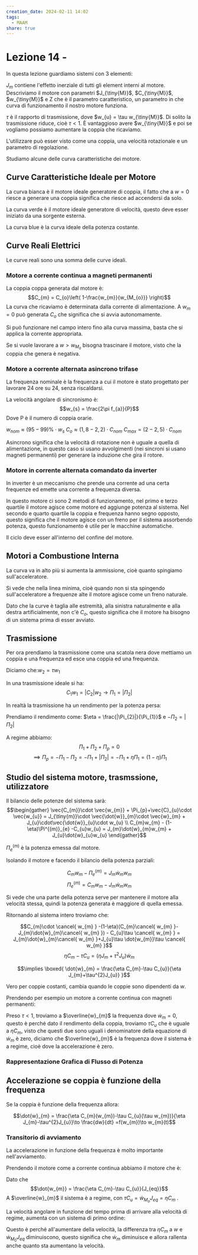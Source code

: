```yaml
---
creation_date: 2024-02-11 14:02
tags:
  - MAAM
share: true
---
```

# Lezione 14 - 

In questa lezione guardiamo sistemi con 3 elementi:

<!Diagramma sistema>

$J_{m}$ contiene l'effetto inerziale di tutti gli element interni al motore. Descriviamo il motore con parametri $J_{\tiny{M}}$, $C_{\tiny{M}}$, $w_{\tiny{M}}$ e Z che è il parametro caratteristico, un parametro in che curva di funzionamento il nostro motore funziona.

$\tau$ è il rapporto di trasmissione, dove $w_{u} = \tau w_{\tiny{M}}$. Di solito la trasmissione riduce, cioè $\tau<1$. È vantaggioso avere $w_{\tiny{M}}$ e poi se vogliamo possiamo aumentare la coppia che ricaviamo. 

L'utilizzare può esser visto come una coppia, una velocità rotazionale e un parametro di regolazione.

Studiamo alcune delle curva caratteristiche dei motore.

## Curve Caratteristiche Ideale per Motore

<!Diagramma curve caratteristiche>

La curva bianca è il motore ideale generatore di coppia, il fatto che a $w=0$ riesce a generare una coppia significa che riesce ad accendersi da solo. 

La curva verde è il motore ideale generatore di velocità, questo deve esser iniziato da una sorgente esterna.

La curva blue è la curva ideale della potenza costante.

## Curve Reali Elettrici

Le curve reali sono una somma delle curve ideali.

### Motore a corrente continua a magneti permanenti

<!Diagramma motore cc.m.p>

La coppia coppa generata dal motore è:
$$C_{m} = C_{o}\left( 1-\frac{w_{m}}{w_{M_{o}}} \right)$$
La curva che ricaviamo è determinata dalla corrente di alimentazione. A $w_{m}=0$ può generata $C_{o}$ che significa che si avvia autonomamente.

Si può funzionare nel campo intero fino alla curva massima, basta che si applica la corrente appropriata.

Se si vuole lavorare a $w>w_{M_{o}}$ bisogna trascinare il motore, visto che la coppia che genera è negativa.

### Motore a corrente alternata asincrono trifase

<!Diagramma motore c.a.a.t>

La frequenza nominale è la frequenza a cui il motore è stato progettato per lavorare 24 ore su 24, senza riscaldarsi.

La velocità angolare di sincronismo è:
$$w_{s} = \frac{2\pi f_{a}}{P}$$
Dove P è il numero di coppia orarie.

$w_{nom} \approx (95-99)\%\cdot w_{s}$
$C_{o}\approx (1,8-2,2)\cdot C_{nom}$
$C_{max} = (2-2,5)\cdot C_{nom}$

Asincrono significa che la velocità di rotazione non è uguale a quella di alimentazione, in questo caso si usano avvolgimenti (nei sincroni si usano magneti permanenti) per generare la induzione che gira il rotore.
### Motore in corrente alternata comandato da inverter

In inverter è un meccanismo che prende una corrente ad una certa frequenze ed emette una corrente a frequenza diversa.

<!Diagramma motore c.a.c.i>

In questo motore ci sono 2 metodi di funzionamento, nel primo e terzo quartile il motore agisce come motore ed aggiunge potenza al sistema. Nel secondo e quarto quartile la coppia e frequenza hanno segno opposto, questo significa che il motore agisce con un freno per il sistema assorbendo potenza, questo funzionamento è utile per le macchine automatiche.

Il ciclo deve esser all'interno del confine del motore.

## Motori a Combustione Interna

<!Diagramma motori a combustione interna>

La curva va in alto più si aumenta la ammissione, cioè quanto spingiamo sull'acceleratore.

Si vede che nella linea minima, cioè quando non si sta spingendo sull'acceleratore a frequenze alte il motore agisce come un freno naturale.

Dato che la curve è taglia alle estremità, alla sinistra naturalmente e alla destra artificialmente, non c'è $C_{o}$, questo significa che il motore ha bisogno di un sistema prima di esser avviato.

## Trasmissione

Per ora prendiamo la trasmissione come una scatola nera dove mettiamo un coppia e una frequenza ed esce una coppia ed una frequenza.

<!Diagramma trasmissione>

Diciamo che:$w_{2}=\tau w_{1}$

In una trasmissione ideale si ha:
$$C_{1}w_{1}=|C_{2}|w_{2} \to \Pi_{1} = |\Pi_{2}|$$

In realtà la trasmissione ha un rendimento per la potenza persa:
<!Diagramma trasmissione di potenza>

Prendiamo il rendimento come: $\eta = \frac{|\Pi_{2}|}{\Pi_{1}}$ e $-\Pi_{2}=|\Pi_{2}|$

A regime abbiamo:
$$\Pi_{1}+\Pi_{2}+\Pi_{p}=0$$
$$\implies \Pi_{p} = -\Pi_{1}-\Pi_{2} = -\Pi_{1}+|\Pi_{2}| = -\Pi_{1}+\eta \Pi_{1} = (1-\eta)\Pi_{1}$$

## Studio del sistema motore, trasmssione, utilizzatore

<!Diagramma sistema con motore isolato>

Il bilancio delle potenze del sistema sarà:
$$\begin{gather}
\vec{C_{m}}\cdot \vec{w_{m}} + \Pi_{p}+\vec{C}_{u}\cdot \vec{w_{u}} = J_{\tiny{m}}\cdot \vec{\dot{w}}_{m}\cdot \vec{w}_{m} + J_{u}\cdot\vec{\dot{w}}_{u}\cdot w_{u} \\
C_{m}w_{m} - (1-\eta)\Pi^{(m)}_{e} -C_{u}w_{u} = J_{m}\dot{w}_{m}w_{m} + J_{u}\dot{w}_{u}w_{u}
\end{gather}$$

$\Pi_{e}^{(m)}$ è la potenza emessa dal motore.

Isolando il motore e facendo il bilancio della potenza parziali:

<!Diagramma motore isolato>

$$C_{m}w_{m}-\Pi_{e}^{(m)} = J_{m}\dot{w}_{m}w_{m}$$
$$\Pi_{e}^{(m)} = C_{m}w_{m} - J_{m}\dot{w}_{m}w_{m}$$

Si vede che una parte della potenza serve per mantenere il motore alla velocità stessa, quindi la potenza generata è maggiore di quella emessa.

Ritornando al sistema intero troviamo che:

$$C_{m}\cdot \cancel{ w_{m} } -(1-\eta)(C_{m}\cancel{ w_{m} }-J_{m}\dot{w}_{m}\cancel{ w_{m} }) - C_{u}\tau \cancel{ w_{m} } = J_{m}\dot{w}_{m}\cancel{ w_{m} }+J_{u}\tau \dot{w_{m}}\tau \cancel{ w_{m} }$$
$$\eta C_{m}-\tau C_{u} = (\eta J_{m}+\tau^{2}J_{u})\dot{w}_{m}$$

$$\implies \boxed{ \dot{w}_{m} = \frac{\eta C_{m}-\tau C_{u}}{\eta J_{m}+\tau^{2}J_{u}} }$$

Vero per coppie costanti, cambia quando le coppie sono dipendenti da $w$. 

Prendendo per esempio un motore a corrente continua con magneti permanenti:

<!Diagramma motore preso>

Preso $\tau<1$, troviamo a $\overline{w}_{m}$ la frequenza dove $\dot{w}_{m}=0$, questo è perché dato il rendimento della coppia, troviamo $\tau C_{u}$ che è uguale a $\eta C_{m}$, visto che questi due sono uguali i denominatore della equazione di $\dot{w}_{m}$ è zero, diciamo che $\overline{w}_{m}$ è la frequenza dove il sistema è a regime, cioè dove la accelerazione è zero.


### Rappresentazione Grafica di Flusso di Potenza

<!Diagramma rappresentazione grafica di flusso di potenza>

## Accelerazione se coppia è funzione della frequenza

Se la coppia è funzione della frequenza allora:

$$\dot{w}_{m} = \frac{\eta C_{m}(w_{m})-\tau C_{u}(\tau w_{m})}{\eta J_{m}-\tau^{2}J_{u}}\to \frac{dw}{dt} =f(w_{m})\to w_{m}(t)$$

### Transitorio di avviamento

La accelerazione in funzione della frequenza è molto importante nell'avviamento.

Prendendo il motore come a corrente continua abbiamo il motore che è:

<!Diagramma motore continua per avviamento>

Dato che $$\dot{w_{m}} = \frac{\eta C_{m}-\tau C_{u}}{J_{eq}}$$
A $\overline{w}_{m}$ il sistema è a regime, con $\tau C_{u} = \dot{w}_{M_{o}}J_{eq}=\eta C_{m}$ .

La velocità angolare in funzione del tempo prima di arrivare alla velocità di regime, aumenta con un sistema di primo ordine:

<!Diagramma aumento fino alla velocità di regime>

Questo è perché all'aumentare della velocità, la differenza tra $\eta C_{m}$ a $w$ e $\dot{w}_{M_{0}}J_{eq}$ diminuiscono, questo significa che $\dot{w}_{m}$ diminuisce e allora rallenta anche quanto sta aumentano la velocità.



